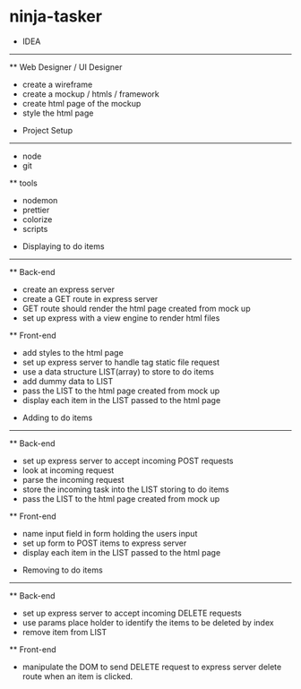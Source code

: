 # ninja-tasker

* IDEA
----------------------
** Web Designer / UI Designer
- create a wireframe 
- create a mockup / htmls / framework
- create html page of the mockup
- style the html page


* Project Setup
----------------------
- node
- git

** tools
- nodemon
- prettier
- colorize
- scripts



* Displaying to do items
----------------------
** Back-end
- create an express server 
- create a GET route in express server 
- GET route should render the html page created from mock up 
- set up express with a view engine to render html files

** Front-end
- add styles to the html page
- set up express server to handle <link> tag static file request
- use a data structure LIST(array) to store to do items
- add dummy data to LIST
- pass the LIST to the html page created from mock up
- display each item in the LIST passed to the html page



* Adding to do items
----------------------
** Back-end
- set up express server to accept incoming POST requests
- look at incoming request
- parse the incoming request
- store the incoming task into the LIST storing to do items
- pass the LIST to the html page created from mock up

** Front-end
- name input field in form holding the users input
- set up form to POST items to express server
- display each item in the LIST passed to the html page




* Removing to do items
----------------------
** Back-end
- set up express server to accept incoming DELETE requests
- use params place holder to identify the items to be deleted by index
- remove item from LIST

** Front-end
- manipulate the DOM to send DELETE request to express server delete route when an item is clicked.

